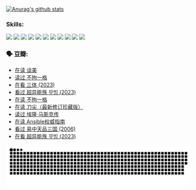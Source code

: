 
[![Anurag's github stats](https://github-readme-stats.vercel.app/api?username=w940853815)](https://github.com/anuraghazra/github-readme-stats)

### Skills:

<code><img height="32" src="https://cdn.jsdelivr.net/npm/simple-icons@v5/icons/python.svg"></code>
<code><img height="32" src="https://cdn.jsdelivr.net/npm/simple-icons@v5/icons/javascript.svg"></code>
<code><img height="32" src="https://cdn.jsdelivr.net/npm/simple-icons@v5/icons/django.svg"></code>
<code><img height="32" src="https://cdn.jsdelivr.net/npm/simple-icons@v5/icons/flask.svg"></code>
<code><img height="32" src="https://cdn.jsdelivr.net/npm/simple-icons@v5/icons/vuetify.svg"></code>
<code><img height="32" src="https://cdn.jsdelivr.net/npm/simple-icons@v5/icons/git.svg"></code>
<code><img height="32" src="https://cdn.jsdelivr.net/npm/simple-icons@v5/icons/docker.svg"></code>
<code><img height="32" src="https://cdn.jsdelivr.net/npm/simple-icons@v5/icons/postgresql.svg"></code>
<code><img height="32" src="https://cdn.jsdelivr.net/npm/simple-icons@v5/icons/elasticsearch.svg"></code>
<code><img height="32" src="https://cdn.jsdelivr.net/npm/simple-icons@v5/icons/macos.svg"></code>
<code><img height="32" src="https://cdn.jsdelivr.net/npm/simple-icons@v5/icons/linux.svg"></code>

### 🗣 豆瓣:

<!-- DOUBAN-ACTIVITIES:START -->
- [在读 谈美](https://www.douban.com/people/136069238/status/4560861771/?_i=11678702)
- [读过 不拘一格](https://www.douban.com/people/136069238/status/4560861445/?_i=11678702)
- [在看 三体‎ (2023)](https://www.douban.com/people/136069238/status/4558185093/?_i=11678702)
- [看过 超异能族 무빙‎ (2023)](https://www.douban.com/people/136069238/status/4556824186/?_i=11678702)
- [在读 不拘一格](https://www.douban.com/people/136069238/status/4541712161/?_i=11678702)
- [在读 刀尖（最新修订珍藏版）](https://www.douban.com/people/136069238/status/4541711339/?_i=11678702)
- [读过 埃隆·马斯克传](https://www.douban.com/people/136069238/status/4541710351/?_i=11678702)
- [在读 Ansible权威指南](https://www.douban.com/people/136069238/status/4539151450/?_i=11678702)
- [看过 易中天品三国‎ (2006)](https://www.douban.com/people/136069238/status/4529910812/?_i=11678702)
- [在看 超异能族 무빙‎ (2023)](https://www.douban.com/people/136069238/status/4527291077/?_i=11678702)
<!-- DOUBAN-ACTIVITIES:END -->


![Snake animation](https://raw.githubusercontent.com/w940853815/w940853815/output/github-contribution-grid-snake.svg)

<!--
**w940853815/w940853815** is a ✨ _special_ ✨ repository because its `README.md` (this file) appears on your GitHub profile.

Here are some ideas to get you started:

- 🔭 I’m currently working on ...
- 🌱 I’m currently learning ...
- 👯 I’m looking to collaborate on ...
- 🤔 I’m looking for help with ...
- 💬 Ask me about ...
- 📫 How to reach me: ...
- 😄 Pronouns: ...
- ⚡ Fun fact: ...
-->

